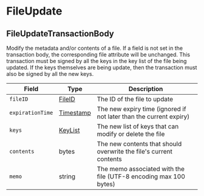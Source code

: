 # FileUpdate

## FileUpdateTransactionBody

Modify the metadata and/or contents of a file. If a field is not set in the transaction body, the corresponding file attribute will be unchanged. This transaction must be signed by all the keys in the key list of the file being updated. If the keys themselves are being update, then the transaction must also be signed by all the new keys.

| Field            | Type                                                       | Description                                                        |
| ---------------- | ---------------------------------------------------------- | ------------------------------------------------------------------ |
| `fileID`         | [FileID](../../../docs/hedera-api/basic-types/fileid.md)   | The ID of the file to update                                       |
| `expirationTime` | [Timestamp](../cryptocurrency-accounts/timestamp.md)       | The new expiry time (ignored if not later than the current expiry) |
| `keys`           | [KeyList](../../../docs/hedera-api/basic-types/keylist.md) | The new list of keys that can modify or delete the file            |
| `contents`       | bytes                                                      | The new contents that should overwrite the file's current contents |
| `memo`           | string                                                     | The memo associated with the file (UTF-8 encoding max 100 bytes)   |
